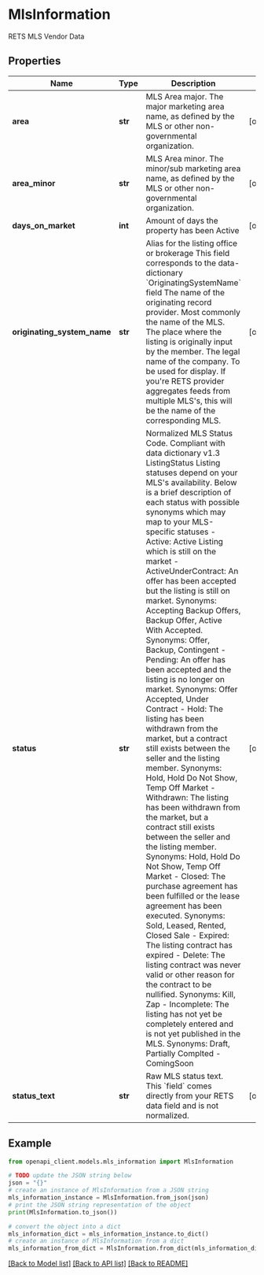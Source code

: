 # MlsInformation

RETS MLS Vendor Data

## Properties

Name | Type | Description | Notes
------------ | ------------- | ------------- | -------------
**area** | **str** | MLS Area major. The major marketing area name, as defined by the MLS or other non-governmental organization. | [optional] 
**area_minor** | **str** | MLS Area minor. The minor/sub marketing area name, as defined by the MLS or other non-governmental organization. | [optional] 
**days_on_market** | **int** | Amount of days the property has been Active | [optional] 
**originating_system_name** | **str** | Alias for the listing office or brokerage  This field corresponds to the data-dictionary &#x60;OriginatingSystemName&#x60; field  The name of the originating record provider.  Most commonly the name of the MLS. The place where the listing is originally input by the member.  The legal name of the company.  To be used for display.  If you&#39;re RETS provider aggregates feeds from multiple MLS&#39;s, this will be the name of the corresponding MLS.  | [optional] 
**status** | **str** | Normalized MLS Status Code. Compliant with data dictionary v1.3 ListingStatus Listing statuses depend on your MLS&#39;s availability. Below is a brief description of each status with possible synonyms which may map to your MLS-specific statuses  - Active: Active Listing which is still on the market - ActiveUnderContract: An offer has been accepted but the listing is still on market. Synonyms: Accepting Backup Offers, Backup Offer, Active With Accepted. Synonyms: Offer, Backup, Contingent - Pending: An offer has been accepted and the listing is no longer on market. Synonyms: Offer Accepted, Under Contract - Hold: The listing has been withdrawn from the market, but a contract   still exists between the seller and the listing member. Synonyms: Hold, Hold Do Not Show, Temp Off Market - Withdrawn: The listing has been withdrawn from the market, but a contract   still exists between the seller and the listing member. Synonyms: Hold, Hold Do Not Show, Temp Off Market - Closed: The purchase agreement has been fulfilled or the lease   agreement has been executed. Synonyms: Sold, Leased, Rented, Closed Sale - Expired: The listing contract has expired - Delete: The listing contract was never valid or other reason for the contract to be nullified. Synonyms: Kill, Zap - Incomplete: The listing has not yet be completely entered and is not yet   published in the MLS. Synonyms: Draft, Partially Complted - ComingSoon  | [optional] 
**status_text** | **str** | Raw MLS status text. This &#x60;field&#x60; comes directly from your RETS data field and is not normalized.  | [optional] 

## Example

```python
from openapi_client.models.mls_information import MlsInformation

# TODO update the JSON string below
json = "{}"
# create an instance of MlsInformation from a JSON string
mls_information_instance = MlsInformation.from_json(json)
# print the JSON string representation of the object
print(MlsInformation.to_json())

# convert the object into a dict
mls_information_dict = mls_information_instance.to_dict()
# create an instance of MlsInformation from a dict
mls_information_from_dict = MlsInformation.from_dict(mls_information_dict)
```
[[Back to Model list]](../README.md#documentation-for-models) [[Back to API list]](../README.md#documentation-for-api-endpoints) [[Back to README]](../README.md)


